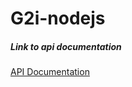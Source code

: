 # G2i-nodejs


##### Link to api documentation
[API Documentation](https://documenter.getpostman.com/view/1194460/TW71kS9e#5f19f716-83c6-422d-a4d4-481731e31b5e)
